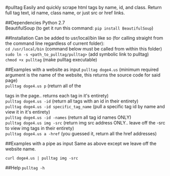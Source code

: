 #pulltag
Easily and quickly scrape html tags by name, id, and class. Return full tag text, id name, class name, or just src or href links. 

##Dependencies
Python 2.7  
BeautifulSoup (to get it run this command: ```pip install BeautifulSoup```)

##Installation
Can be added to usr/local/bin like so (for calling straight from the command line regardless of current folder):  
  ```cd /usr/local/bin``` (command below must be called from within this folder)  
  ```sudo ln -s <path_to_pulltag/pulltag>```  (add symbolic link to pulltag)  
  ```chmod +x pulltag``` (make pulltag executable)  

##Examples with a website as input
```pulltag doge4.us``` (minimum required argument is the name of the website, this returns the source code for said page)  
```pulltag doge4.us p``` (return all of the <p> tags in the page.. returns each tag in it's entirety)  
```pulltag doge4.us -id``` (return all tags with an id in their entirety)  
```pulltag doge4.us -id specific_tag_name``` (pull a specific tag id by name and view it in it's entirety)  
```pulltag doge4.us -id -names``` (return all tag id names ONLY)  
```pulltag doge4.us img -src``` (return img src address ONLY.. leave off the -src to view img tags in their entirety)  
```pulltag doge4.us a -href``` (you guessed it, return all the href addresses)


##Examples with a pipe as input
Same as above except we leave off the website name.

```curl doge4.us | pulltag img -src```  

##Help
```pulltag -h```  
